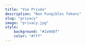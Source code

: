 ```yaml
---
title: "Vie Privée"
description: "Non Fungibles Tokens"
slug: "privacy"
image: "privacy.jpg"
style:
    background: "#2a9d8f"
    color: "#fff"
---
```

